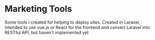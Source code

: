 # Marketing Tools

Some tools I created for helping to deploy sites. Created in Laravel, intended to use vue.js or React for the frontend and convert Laravel into RESTful API, but haven't implemented yet
